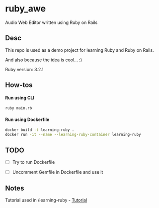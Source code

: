 # ruby_awe
Audio Web Editor written using Ruby on Rails


## Desc
This repo is used as a demo project for learning Ruby and Ruby on Rails.

And also because the idea is cool... :)

Ruby version: 3.2.1


## How-tos

#### Run using CLI
```sh
ruby main.rb
```

#### Run using Dockerfile
```sh
docker build -t learning-ruby .
docker run -it --name --learning-ruby-container learning-ruby
```


## TODO
- [ ] Try to run Dockerfile
- [ ] Uncomment Gemfile in Dockerfile and use it



## Notes

Tutorial used in /learning-ruby - [Tutorial](https://www.ruby-lang.org/en/documentation/quickstart/)

